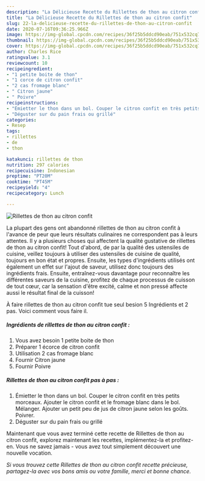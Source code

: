 ```yaml
---
description: "La Délicieuse Recette du Rillettes de thon au citron confit"
title: "La Délicieuse Recette du Rillettes de thon au citron confit"
slug: 22-la-delicieuse-recette-du-rillettes-de-thon-au-citron-confit
date: 2020-07-16T09:36:25.966Z
image: https://img-global.cpcdn.com/recipes/36f25b5ddcd90eab/751x532cq70/rillettes-de-thon-au-citron-confit-photo-principale-de-la-recette.jpg
thumbnail: https://img-global.cpcdn.com/recipes/36f25b5ddcd90eab/751x532cq70/rillettes-de-thon-au-citron-confit-photo-principale-de-la-recette.jpg
cover: https://img-global.cpcdn.com/recipes/36f25b5ddcd90eab/751x532cq70/rillettes-de-thon-au-citron-confit-photo-principale-de-la-recette.jpg
author: Charles Rice
ratingvalue: 3.1
reviewcount: 10
recipeingredient:
- "1 petite boite de thon"
- "1 corce de citron confit"
- "2 cas fromage blanc"
- " Citron jaune"
- " Poivre"
recipeinstructions:
- "Émietter le thon dans un bol. Couper le citron confit en très petits morceaux. Ajouter le citron confit et le fromage blanc dans le bol. Mélanger. Ajouter un petit peu de jus de citron jaune selon les goûts. Poivrer."
- "Déguster sur du pain frais ou grillé"
categories:
- Resep
tags:
- rillettes
- de
- thon

katakunci: rillettes de thon 
nutrition: 297 calories
recipecuisine: Indonesian
preptime: "PT20M"
cooktime: "PT45M"
recipeyield: "4"
recipecategory: Lunch

---
```



![Rillettes de thon au citron confit](https://img-global.cpcdn.com/recipes/36f25b5ddcd90eab/751x532cq70/rillettes-de-thon-au-citron-confit-photo-principale-de-la-recette.jpg)

La plupart des gens ont abandonné rillettes de thon au citron confit à l'avance de peur que leurs résultats culinaires ne correspondent pas à leurs attentes. Il y a plusieurs choses qui affectent la qualité gustative de rillettes de thon au citron confit! Tout d'abord, de par la qualité des ustensiles de cuisine, veillez toujours à utiliser des ustensiles de cuisine de qualité, toujours en bon état et propres. Ensuite, les types d'ingrédients utilisés ont également un effet sur l'ajout de saveur, utilisez donc toujours des ingrédients frais. Ensuite, entraînez-vous davantage pour reconnaître les différentes saveurs de la cuisine, profitez de chaque processus de cuisson de tout cœur, car la sensation d'être excité, calme et non pressé affecte aussi le résultat final de la cuisson!

<!--inarticleads1-->

À faire rillettes de thon au citron confit tue seul besion 5 Ingrédients et 2 pas. Voici comment vous faire il.

##### Ingrédients de rillettes de thon au citron confit :

1. Vous avez besoin 1 petite boite de thon
1. Préparer 1 écorce de citron confit
1. Utilisation 2 cas fromage blanc
1. Fournir  Citron jaune
1. Fournir  Poivre




<!--inarticleads2-->

##### Rillettes de thon au citron confit pas à pas :

1. Émietter le thon dans un bol. Couper le citron confit en très petits morceaux. Ajouter le citron confit et le fromage blanc dans le bol. Mélanger. Ajouter un petit peu de jus de citron jaune selon les goûts. Poivrer.
1. Déguster sur du pain frais ou grillé




<!--inarticleads1-->

<p>
Maintenant que vous avez terminé cette recette de Rillettes de thon au citron confit, explorez maintenant les recettes, implémentez-la et profitez-en. Vous ne savez jamais - vous avez tout simplement découvert une nouvelle vocation.
</p>

<p>
<i>Si vous trouvez cette Rillettes de thon au citron confit recette précieuse, partagez-la avec vos bons amis ou votre famille, merci et bonne chance.</i>
</p>

